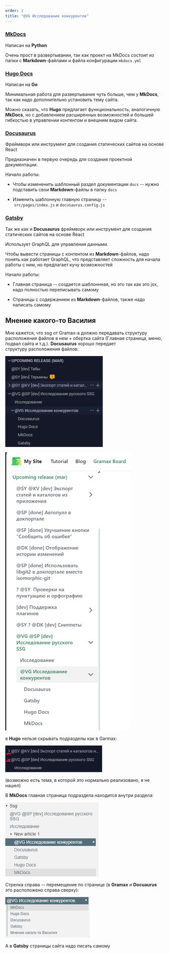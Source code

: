 ```yaml
---
order: 2
title: "@VG Исследование конкурентов"
---
```


### [MkDocs](./../../../../upcoming-release/ssg/new_article_1/mkdocs.md)

Написан на **Python**

Очень прост в развертывании, так как проект на MkDocs состоит из папки с **Markdown**\-файлами и файла конфигурации `mkdocs.yml`

### [Hugo Docs](./../../../../upcoming-release/ssg/new_article_1/hugo.md)

Написан на **Go**

Минимальная работа для развертывания чуть больше, чем у **MkDocs**, так как надо дополнительно установить тему сайта.

Можно сказать, что **Hugo** предлагает функциональность, аналогичную **MkDocs**, но с добавлением расширенных возможностей и большей гибкостью в управлении контентом и внешним видом сайта.

### [Docusaurus](./../../../../upcoming-release/ssg/new_article_1/docusaurus.md)

Фреймворк или инструмент для создания статических сайтов на основе React

Предназначен в первую очередь для создания проектной документации.

Начало работы:

-  Чтобы измененить шаблонный раздел документации `docs` -- нужно подставить свои **Markdown**\-файлы в папку `docs`

-  Изменить шаблонную главную страницу -- `src/pages/index.js` и `docusaurus.config.js`

### [Gatsby](./../../../../upcoming-release/ssg/new_article_1/gatsby.md)

Так же как и **Docusaurus** фреймворк или инструмент для создания статических сайтов на основе React

Использует GraphQL для управления данными.

Чтобы вывести страницы с контентом из **Markdown**\-файлов, надо понять как работает GraphQL, что представляет сложность для начала работы с ним, но предлагает кучу возможностей

Начало работы:

-  Главная страница -- создается шаблоннная, но это так как это jsx, надо полностью переписывать самому

-  Страницы с содержанием из **Markdown**\-файлов, также надо написать самому

## Мнение какого-то Василия

Мне кажется, что ssg от Gramax-а должно передавать структуру расположения файлов в нем + обертка сайта (Главная страница, меню, подвал сайта и т.д.). **Docusaurus** хорошо передает структуру расположения файлов:

![](./new_article_1_0.png)

![](./new_article_1_1.png)

в **Hugo** нельзя скрывать подразделы как в Garmax:

![](./new_article_1_2.png)

(возможно есть тема, в которой это нормально реализовано, я не нашел)

В **MkDocs** главная страница подраздела находится внутри раздела:

![](./new_article_1_3.png)

Стрелка справа -- перемещение по странице (в **Gramax** и **Docuaurus** это расположено справа сверху):

![](./new_article_1_4.png)

А в **Gatsby** страницы сайта надо  писать самому